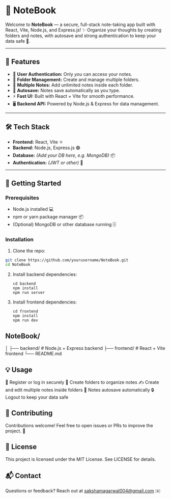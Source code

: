 # 📓 NoteBook

Welcome to **NoteBook** — a secure, full-stack note-taking app built with React, Vite, Node.js, and Express.js! ✨ Organize your thoughts by creating folders and notes, with autosave and strong authentication to keep your data safe 🔐.

---

## 🚀 Features

- 🔐 **User Authentication:** Only *you* can access your notes.
- 📁 **Folder Management:** Create and manage multiple folders.
- 📝 **Multiple Notes:** Add unlimited notes inside each folder.
- 💾 **Autosave:** Notes save automatically as you type.
- ⚡ **Fast UI:** Built with React + Vite for smooth performance.
- 🖥️ **Backend API:** Powered by Node.js & Express for data management.

---

## 🛠️ Tech Stack

- **Frontend:** React, Vite ⚛️
- **Backend:** Node.js, Express.js 🟢
- **Database:** *(Add your DB here, e.g. MongoDB)* 📦
- **Authentication:** *(JWT or other)* 🔑

---

## 🏁 Getting Started

### Prerequisites

- Node.js installed 💻
- npm or yarn package manager 📦
- (Optional) MongoDB or other database running 🗄️

### Installation

1. Clone the repo:

```bash
git clone https://github.com/yourusername/NoteBook.git
cd NoteBook

```
2. Install backend dependencies:
   
   ```
   cd backend
   npm install
   npm run server

   ```

3. Install frontend dependencies:

   ```
   cd frontend
   npm install
   npm run dev

   ```

## NoteBook/
  │
  ├── backend/         # Node.js + Express backend
  ├── frontend/        # React + Vite frontend
  └── README.md


## 💡 Usage
  🔑 Register or log in securely
  📂 Create folders to organize notes
  ✍️ Create and edit multiple notes inside folders
  💾 Notes autosave automatically
  🔒 Logout to keep your data safe 

## 🤝 Contributing
  Contributions welcome! Feel free to open issues or PRs to improve the project. 🌟

## 📄 License
  This project is licensed under the MIT License. See LICENSE for details.

## 📬 Contact
  Questions or feedback? Reach out at sakshamagarwal004@gmail.com ✉️

   

   

